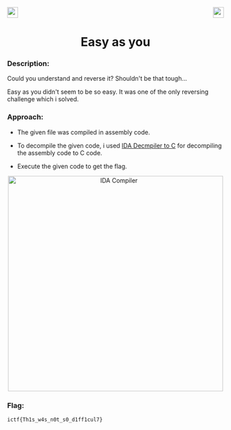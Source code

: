 <div>
   <a href="https://indy.ctf.eng.run/challenge/6"><img src="https://img.shields.io/badge/Easy as you%20--%202-Click%20to%20Solve-green[700]" height="25"></a>
  <img src="https://img.shields.io/badge/Points%3A-179-red" align="right" height="25">
</div>

<div align="center">
    <h1>Easy as you</h1>
</div>

### Description:
Could you understand and reverse it? Shouldn't be that tough...


Easy as you didn't seem to be so easy. It was one of the only reversing challenge which i solved.

### Approach:
- The given file was compiled in assembly code.
- To decompile the given code, i used <a href="https://www.hex-rays.com/products/decompiler/manual/primer.shtml">IDA Decmpiler to C</a> for decompiling the assembly code to C code.

- Execute the given code to get the flag.

<div align="center">
<img width="500" alt="IDA Compiler" src="https://user-images.githubusercontent.com/91147942/175774976-2e081a8c-760d-4e27-a26a-5688bbc76fe5.png">
</div>

### Flag: 

```ictf{Th1s_w4s_n0t_s0_d1ff1cul7}```